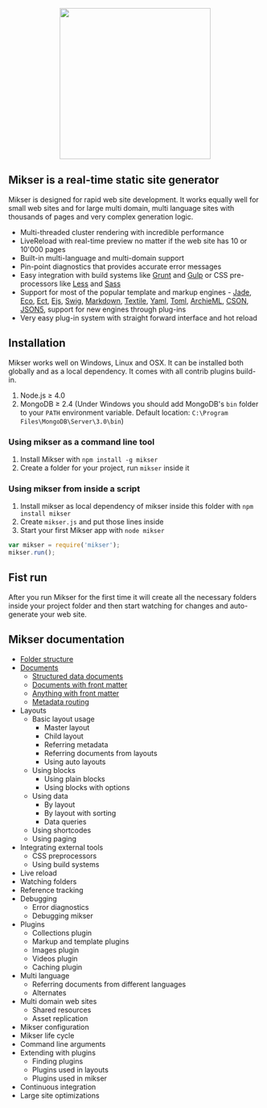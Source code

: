 <p align="center"><a href="https://www.npmjs.com/package/mikser" target="_blank"><img width="300" src="http://almero.pro/mikser.svg"></a></p>

## Mikser is a real-time static site generator
Mikser is designed for rapid web site development. It works equally well for small web sites and for large multi domain, multi language sites with thousands of pages and very complex generation logic. 

- Multi-threaded cluster rendering with incredible performance
- LiveReload with real-time preview no matter if the web site has 10 or 10'000 pages
- Built-in multi-language and multi-domain support
- Pin-point diagnostics that provides accurate error messages
- Easy integration with build systems like [Grunt](http://gruntjs.com/) and [Gulp](http://gulpjs.com/) or CSS pre-processors like [Less](http://lesscss.org/) and [Sass](http://sass-lang.com/)
- Support for most of the popular template and markup engines - [Jade](http://jade-lang.com/), [Eco](https://github.com/sstephenson/eco), [Ect](http://ectjs.com/), [Ejs](http://ejs.co/), [Swig](http://paularmstrong.github.io/swig/), [Markdown](http://daringfireball.net/projects/markdown/), [Textile](http://redcloth.org/textile/), [Yaml](http://www.yaml.org/), [Toml](https://github.com/toml-lang/toml), [ArchieML](http://archieml.org/), [CSON](https://github.com/bevry/cson), [JSON5](http://json5.org/), support for new engines through plug-ins
- Very easy plug-in system with straight forward interface and hot reload

## Installation
Mikser works well on Windows, Linux and OSX. It can be installed both globally and as a local dependency. It comes with all contrib plugins build-in.

1. Node.js &ge; 4.0
2. MongoDB &ge; 2.4 (Under Windows you should add MongoDB's `bin` folder to your `PATH` environment variable. Default location: `C:\Program Files\MongoDB\Server\3.0\bin`)

### Using mikser as a command line tool
1. Install Mikser with `npm install -g mikser`
2. Create a folder for your project, run `mikser` inside it

### Using mikser from inside a script
1. Install mikser as local dependency of mikser inside this folder with `npm install mikser`
2. Create `mikser.js` and put those lines inside 
3. Start your first Mikser app with `node mikser`

```js
var mikser = require('mikser');
mikser.run();
```

## Fist run
After you run Mikser for the first time it will create all the necessary folders inside your project folder and then start watching for changes and auto-generate your web site.

## Mikser documentation

* [Folder structure](https://github.com/almero-digital-marketing/mikser-docs/blob/master/folder-structure.md)
* [Documents](https://github.com/almero-digital-marketing/mikser-docs/blob/master/documents.md)
	* [Structured data documents](https://github.com/almero-digital-marketing/mikser-docs/blob/master/documents.md#structured-data-documents)
	* [Documents with front matter](https://github.com/almero-digital-marketing/mikser-docs/blob/master/documents.md#documents-with-front-matter)
	* [Anything with front matter](https://github.com/almero-digital-marketing/mikser-docs/blob/master/documents.md#anything-with-front-matter)
	* [Metadata routing](https://github.com/almero-digital-marketing/mikser-docs/blob/master/documents.md#meta-data-routing)
* Layouts
	* Basic layout usage
		* Master layout
		* Child layout
		* Referring metadata
		* Referring documents from layouts
		* Using auto layouts
	* Using blocks
		* Using plain blocks
		* Using blocks with options
	* Using data
		* By layout
		* By layout with sorting
		* Data queries
	* Using shortcodes
	* Using paging
* Integrating external tools
	* CSS preprocessors
	* Using build systems
* Live reload
* Watching folders
* Reference tracking
* Debugging
	* Error diagnostics
	* Debugging mikser
* Plugins
	* Collections plugin
	* Markup and template plugins
	* Images plugin
	* Videos plugin
	* Caching plugin
* Multi language
	* Referring documents from different languages
	* Alternates
* Multi domain web sites
	* Shared resources
	* Asset replication
* Mikser configuration
* Mikser life cycle
* Command line arguments
* Extending with plugins
	* Finding plugins
	* Plugins used in layouts
	* Plugins used in mikser
* Continuous integration
* Large site optimizations